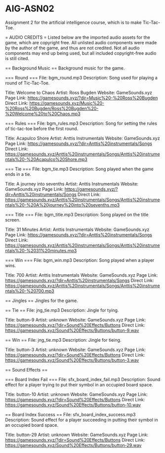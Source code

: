 # AIG-ASN02
Assignment 2 for the artificial intelligence course, which is to make Tic-Tac-Toe.

= AUDIO CREDITS =
Listed below are the imported audio assets for the game, which are copyright free.
All unlisted audio components were made by the author of the game, and thus are not credited.
Not all audio components may end up being used, but all included copyright-free audio is still cited.

== Background Music ==
Background music for the game.

=== Round ===
File: bgm_round.mp3
Description: Song used for playing a round of Tic-Tac-Toe.

Title: Welcome to Chaos
Artist: Ross Bugden
Website: GameSounds.xyz
Page Link: https://gamesounds.xyz/?dir=Music%20-%20Ross%20Bugden
Direct Link: https://gamesounds.xyz/Music%20-%20Ross%20Bugden/Ross%20Bugden%20-%20Welcome%20to%20Chaos.mp3


=== Rules ===
File: bgm_rules.mp3
Description: Song for setting the rules of tic-tac-toe before the first round.

Title: Acapulco Shore
Artist: Anttis Instrumentals
Website: GameSounds.xyz
Page Link: https://gamesounds.xyz/?dir=Anttis%20instrumentals/Songs
Direct Link: https://gamesounds.xyz/Anttis%20instrumentals/Songs/Anttis%20instrumentals%20-%20Acapulco%20Shore.mp3


=== Tie ===
File: bgm_tie.mp3
Description: Song played when the game ends in a tie.

Title: A journey into sevenths
Artist: Anttis Instrumentals
Website: GameSounds.xyz
Page Link: https://gamesounds.xyz/?dir=Anttis%20instrumentals/Songs
Direct Link: https://gamesounds.xyz/Anttis%20instrumentals/Songs/Anttis%20instrumentals%20-%20A%20journey%20into%20sevenths.mp3


=== Title ===
File: bgm_title.mp3
Description: Song played on the title screen.

Title: 31 Minutes
Artist: Anttis Instrumentals
Website: GameSounds.xyz
Page Link: https://gamesounds.xyz/?dir=Anttis%20instrumentals/Songs
Direct Link: https://gamesounds.xyz/Anttis%20instrumentals/Songs/Anttis%20instrumentals%20-%2031%20minutes.mp3


=== Win ===
File: bgm_win.mp3
Description: Song played when a player wins.

Title: 700
Artist: Anttis Instrumentals
Website: GameSounds.xyz
Page Link: https://gamesounds.xyz/?dir=Anttis%20instrumentals/Songs
Direct Link: https://gamesounds.xyz/Anttis%20instrumentals/Songs/Anttis%20instrumentals%20-%20700.mp3

== Jingles ==
Jingles for the game.

== Tie ==
File: jng_tie.mp3
Description: Jingle for tying.

Title: button-9
Artist: unknown
Website: GameSounds.xyz
Page Link: https://gamesounds.xyz/?dir=Sound%20Effects/Buttons
Direct Link: https://gamesounds.xyz/Sound%20Effects/Buttons/button-9.wav


== Win ==
File: jng_tie.mp3
Description: Jingle for tieing.

Title: button-3
Artist: unknown
Website: GameSounds.xyz
Page Link: https://gamesounds.xyz/?dir=Sound%20Effects/Buttons
Direct Link: https://gamesounds.xyz/Sound%20Effects/Buttons/button-3.wav

== Sound Effects ==

=== Board Index Fail ===
File: sfx_board_index_fail.mp3
Description: Sound effect for a player trying to put their symbol in an occupied board space.

Title: button-10
Artist: unknown
Website: GameSounds.xyz
Page Link: https://gamesounds.xyz/?dir=Sound%20Effects/Buttons
Direct Link: https://gamesounds.xyz/Sound%20Effects/Buttons/button-10.wav

== Board Index Success ==
File: sfx_board_index_success.mp3
Description:  Sound effect for a player succeeding in putting their symbol in an occupied board space.

Title: button-29
Artist: unknown
Website: GameSounds.xyz
Page Link: https://gamesounds.xyz/?dir=Sound%20Effects/Buttons
Direct Link: https://gamesounds.xyz/Sound%20Effects/Buttons/button-29.wav


